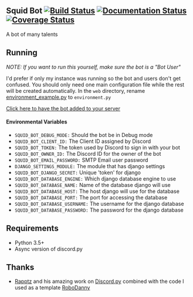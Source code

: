 ## Squid Bot [![Build Status](https://travis-ci.org/bsquidwrd/Squid-Bot.svg?branch=master)](https://travis-ci.org/bsquidwrd/Squid-Bot) [![Documentation Status](https://readthedocs.org/projects/squid-bot/badge/?version=latest)](http://squid-bot.readthedocs.io/en/latest/?badge=latest) [![Coverage Status](https://coveralls.io/repos/github/bsquidwrd/Squid-Bot/badge.svg?branch=master)](https://coveralls.io/github/bsquidwrd/Squid-Bot?branch=master)
A bot of many talents

## Running
_NOTE: If you want to run this yourself, make sure the bot is a "Bot User"_

I'd prefer if only my instance was running so the bot and users don't get confused. You should only need one main configuration file while the rest will be created automatically. In the `web` directory, rename [environment_example.py](web/environment_example.py) to `environment.py`

[Click here to have the bot added to your server](https://discordapp.com/oauth2/authorize?client_id=225463490813493248&scope=bot&permissions=268692480)

#### Environmental Variables
- `SQUID_BOT_DEBUG_MODE:` Should the bot be in Debug mode
- `SQUID_BOT_CLIENT_ID:` The Client ID assigned by Discord
- `SQUID_BOT_TOKEN:` The token used by Discord to sign in with your bot
- `SQUID_BOT_OWNER_ID:` The Discord ID for the owner of the bot
- `SQUID_BOT_EMAIL_PASSWORD:` SMTP Email user password
- `DJANGO_SETTINGS_MODULE:` The module that has django settings
- `SQUID_BOT_DJANGO_SECRET:` Unique 'token' for django
- `SQUID_BOT_DATABASE_ENGINE:` Which django database engine to use
- `SQUID_BOT_DATABASE_NAME:` Name of the database django will use
- `SQUID_BOT_DATABASE_HOST:` The host django will use for the database
- `SQUID_BOT_DATABASE_PORT:` The port for accessing the database
- `SQUID_BOT_DATABASE_USERNAME:` The username for the django database
- `SQUID_BOT_DATABASE_PASSWORD:` The password for the django database


## Requirements
- Python 3.5+
- Async version of discord.py

## Thanks
- [Rapptz](https://github.com/Rapptz) and his amazing work on [Discord.py](https://github.com/Rapptz/discord.py) combined with the code I used as a template [RoboDanny](https://github.com/Rapptz/RoboDanny)
